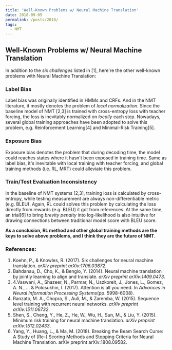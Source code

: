 ```yaml
---
title: 'Well-Known Problems w/ Neural Machine Translation'
date: 2018-09-05
permalink: /posts/2018/
tags:
  - NMT
---
```


## Well-Known Problems w/ Neural Machine Translation

In addition to the *six challenges* listed in [1], here're the other well-known problems with Neural Machine Translation:

### Label Bias

Label bias was originally identified in HMMs and CRFs. And in the NMT literature, it mostly denotes the problem of *local normalization*. Since the baseline model of NMT [2,3] is trained with cross-entropy loss with teacher forcing, the loss is inevitably normalized on *locally* each step. Nowadays, several global training approaches have been adopted to solve this problem, e.g. Reinforcement Learning[4] and Minimal-Risk Training[5].

### Exposure Bias

Exposure bias denotes the problem that during decoding time, the model could reaches states where it hasn't been exposed in training time. Same as label bias, it's inevitable with local training with teacher forcing, and global training methods (i.e. RL, MRT) could alleviate this problem.

### Train/Test Evaluation Inconsistency

In the baseline of NMT systems [2,3], training loss is calculated by cross-entropy, while testing measurement are always non-differentiable metric (e.g. BLEU). Again, RL could solves this problem by calculating the loss directly from rewards (e.g. BLEU) it got from references. At the same time, an trial[6] to bring *brevity penalty* into log-likelihood is also intuitive for drawing connections between traditional model score with BLEU score.

**As a conclusion, RL method and other global training methods are the keys to solve above problems, and I think they are the future of NMT.**



### References:

1. Koehn, P., & Knowles, R. (2017). Six challenges for neural machine translation. *arXiv preprint arXiv:1706.03872*.
2. Bahdanau, D., Cho, K., & Bengio, Y. (2014). Neural machine translation by jointly learning to align and translate. *arXiv preprint arXiv:1409.0473*.
3. 4.Vaswani, A., Shazeer, N., Parmar, N., Uszkoreit, J., Jones, L., Gomez, A. N., ... & Polosukhin, I. (2017). Attention is all you need. In *Advances in Neural Information Processing Systems*(pp. 5998-6008).
4. Ranzato, M. A., Chopra, S., Auli, M., & Zaremba, W. (2015). Sequence level training with recurrent neural networks. *arXiv preprint arXiv:1511.06732*.
5. Shen, S., Cheng, Y., He, Z., He, W., Wu, H., Sun, M., & Liu, Y. (2015). Minimum risk training for neural machine translation. *arXiv preprint arXiv:1512.02433*.
6. Yang, Y., Huang, L., & Ma, M. (2018). Breaking the Beam Search Curse: A Study of (Re-) Scoring Methods and Stopping Criteria for Neural Machine Translation. arXiv preprint arXiv:1808.09582.